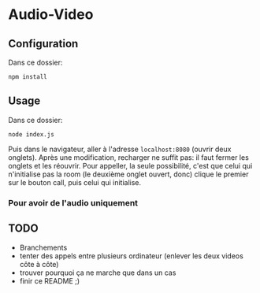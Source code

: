 # Audio-Video

## Configuration

Dans ce dossier:

```shell
npm install
```

## Usage

Dans ce dossier:

```shell
node index.js
```

Puis dans le navigateur, aller à l'adresse `localhost:8080` (ouvrir deux onglets).
Après une modification, recharger ne suffit pas: il faut fermer les onglets et les réouvrir.
Pour appeller, la seule possibilité, c'est que celui qui n'initialise pas la room (le deuxième onglet ouvert, donc) clique le premier sur le bouton call, puis celui qui initialise.

### Pour avoir de l'audio uniquement

## TODO

- Branchements
- tenter des appels entre plusieurs ordinateur (enlever les deux videos côte à côte)
- trouver pourquoi ça ne marche que dans un cas
- finir ce README ;)
